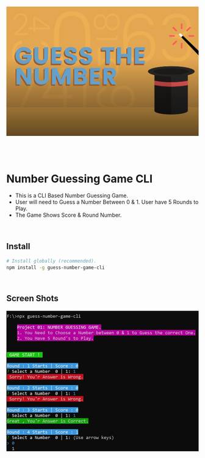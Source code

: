 <h4 align="center">
        <img src="https://github.com/muhammadshahbaz08/Node-Projects/blob/main/project01_number_guessing-game/images/games_guess_the_number.png" />
    </a>
    <br>
    <br>
</h4>

<br>

# Number Guessing Game CLI

- This is a CLI Based Number Guessing Game.
- User will need to Guess a Number Between 0 & 1. User have 5 Rounds to Play.
- The Game Shows Score & Round Number.

<br>

## Install

```sh
# Install globally (recommended).
npm install -g guess-number-game-cli

```

<br>

## Screen Shots

<h4 align="center">
        <img src="https://github.com/muhammadshahbaz08/Node-Projects/blob/main/project01_number_guessing-game/images/screenshot-game-cli.jpg" />
    </a>
    <br>
    <br>
</h4>
